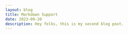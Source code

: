 ```yaml
---
layout: blog
title: Markdown Support
date: 2023-09-20
description: Hey folks, this is my second blog post.
---
```

